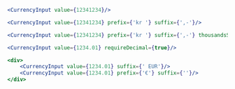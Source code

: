 ```jsx harmony
<CurrencyInput value={12341234}/>
```

```jsx harmony
<CurrencyInput value={12341234} prefix={'kr '} suffix={',-'}/>
```

```jsx harmony
<CurrencyInput value={12341234} prefix={'kr '} suffix={',-'} thousandsSeparatorSymbol={'.'}/>
```

```jsx harmony
<CurrencyInput value={1234.01} requireDecimal={true}/>
```

```jsx harmony
<div>
    <CurrencyInput value={1234.01} suffix={' EUR'}/>
    <CurrencyInput value={1234.01} prefix={'€'} suffix={''}/>
</div>
```